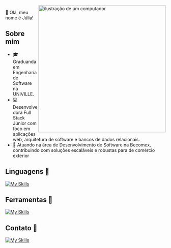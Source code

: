 <img src="https://raw.githubusercontent.com/MicaelliMedeiros/micaellimedeiros/master/image/computer-illustration.png" alt="ilustração de um computador" min-width="400px" max-width="400px" width="400px" align="right">

<p align="left"> 
  💜 Olá, meu nome é Júlia!
</p>

## Sobre mim

<p align="left">
  
  - 🎓 Graduanda em Engenharia de Software na UNIVILLE.
  - 💻 Desenvolvedora Full Stack Júnior com foco em aplicações web, arquitetura de software e bancos de dados relacionais.
  - 🚀 Atuando na área de Desenvolvimento de Software na Becomex, contribuindo com soluções escaláveis e robustas para de comércio exterior
</p>

## Linguagens 🚀

[![My Skills](https://skillicons.dev/icons?i=cs,dotnet,angular,ts,html,css&perline=6)](https://skillicons.dev)

## Ferramentas 💼

[![My Skills](https://skillicons.dev/icons?i=azure,git,github,rider,vscode,windows&perline=6)](https://skillicons.dev)

## Contato 💌 

[![My Skills](https://skillicons.dev/icons?i=linkedin,gmail&perline=6)](https://skillicons.dev)

